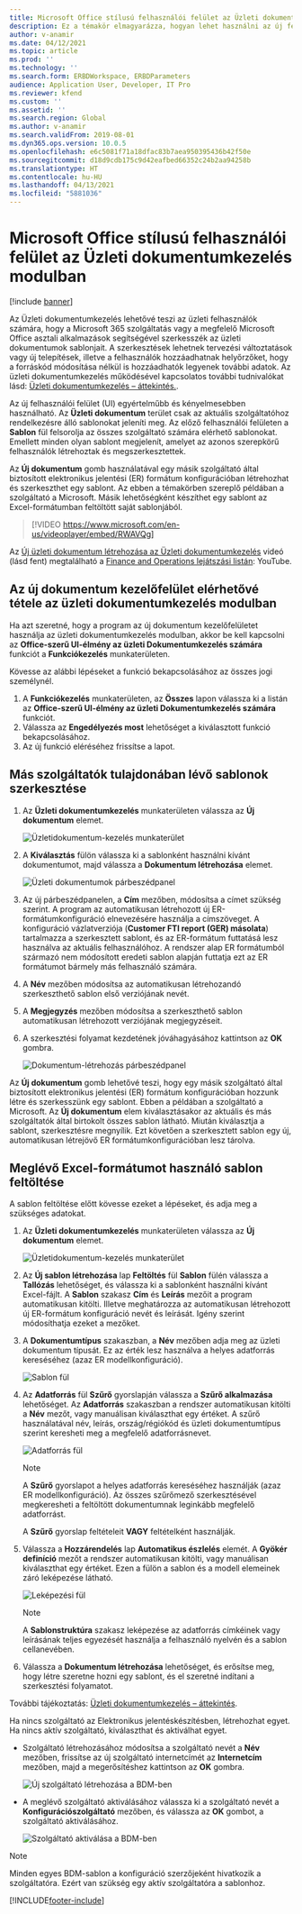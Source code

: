 ```yaml
---
title: Microsoft Office stílusú felhasználói felület az Üzleti dokumentumkezelés modulban
description: Ez a témakör elmagyarázza, hogyan lehet használni az új felhasználói felületet az Elektronikus jelentések (ER) keretrendszert az Üzleti dokumentumkezelő funkciójában.
author: v-anamir
ms.date: 04/12/2021
ms.topic: article
ms.prod: ''
ms.technology: ''
ms.search.form: ERBDWorkspace, ERBDParameters
audience: Application User, Developer, IT Pro
ms.reviewer: kfend
ms.custom: ''
ms.assetid: ''
ms.search.region: Global
ms.author: v-anamir
ms.search.validFrom: 2019-08-01
ms.dyn365.ops.version: 10.0.5
ms.openlocfilehash: e6c5081f71a18dfac83b7aea950395436b42f50e
ms.sourcegitcommit: d18d9cdb175c9d42eafbed66352c24b2aa94258b
ms.translationtype: HT
ms.contentlocale: hu-HU
ms.lasthandoff: 04/13/2021
ms.locfileid: "5881036"
---
```

# <a name="microsoft-office-style-user-interface-in-business-document-management"></a>Microsoft Office stílusú felhasználói felület az Üzleti dokumentumkezelés modulban

[!include [banner](../includes/banner.md)]

Az Üzleti dokumentumkezelés lehetővé teszi az üzleti felhasználók számára, hogy a Microsoft 365 szolgáltatás vagy a megfelelő Microsoft Office asztali alkalmazások segítségével szerkesszék az üzleti dokumentumok sablonjait. A szerkesztések lehetnek tervezési változtatások vagy új telepítések, illetve a felhasználók hozzáadhatnak helyőrzőket, hogy a forráskód módosítása nélkül is hozzáadhatók legyenek további adatok. Az üzleti dokumentumkezelés működésével kapcsolatos további tudnivalókat lásd: [Üzleti dokumentumkezelés – áttekintés.](er-business-document-management.md).

Az új felhasználói felület (UI) egyértelműbb és kényelmesebben használható. Az **Üzleti dokumentum** terület csak az aktuális szolgáltatóhoz rendelkezésre álló sablonokat jeleníti meg. Az előző felhasználói felületen a **Sablon** fül felsorolja az összes szolgáltató számára elérhető sablonokat. Emellett minden olyan sablont megjelenít, amelyet az azonos szerepkörű felhasználók létrehoztak és megszerkesztettek.

Az **Új dokumentum** gomb használatával egy másik szolgáltató által biztosított elektronikus jelentési (ER) formátum konfigurációban létrehozhat és szerkeszthet egy sablont. Az ebben a témakörben szereplő példában a szolgáltató a Microsoft. Másik lehetőségként készíthet egy sablont az Excel-formátumban feltöltött saját sablonjából.


> [!VIDEO https://www.microsoft.com/en-us/videoplayer/embed/RWAVQg]

Az [Új üzleti dokumentum létrehozása az Üzleti dokumentumkezelés](https://youtu.be/gAIYl-mM_pw) videó (lásd fent) megtalálható a [Finance and Operations lejátszási listán](https://www.youtube.com/playlist?list=PLcakwueIHoT_SYfIaPGoOhloFoCXiUSyW): YouTube.

## <a name="make-the-new-document-ui-in-business-document-management-available"></a>Az új dokumentum kezelőfelület elérhetővé tétele az üzleti dokumentumkezelés modulban

Ha azt szeretné, hogy a program az új dokumentum kezelőfelületet használja az üzleti dokumentumkezelés modulban, akkor be kell kapcsolni az **Office-szerű UI-élmény az üzleti Dokumentumkezelés számára** funkciót a **Funkciókezelés** munkaterületen.

Kövesse az alábbi lépéseket a funkció bekapcsolásához az összes jogi személynél.

1. A **Funkciókezelés** munkaterületen, az **Összes** lapon válassza ki a listán az **Office-szerű UI-élmény az üzleti Dokumentumkezelés számára** funkciót.
2. Válassza az **Engedélyezés most** lehetőséget a kiválasztott funkció bekapcsolásához.
3. Az új funkció eléréséhez frissítse a lapot.

## <a name="edit-templates-that-are-owned-by-other-providers"></a>Más szolgáltatók tulajdonában lévő sablonok szerkesztése

1. Az **Üzleti dokumentumkezelés** munkaterületen válassza az **Új dokumentum** elemet.

    ![Üzletidokumentum-kezelés munkaterület](./media/BDM_overview_new_template1.png)

2. A **Kiválasztás** fülön válassza ki a sablonként használni kívánt dokumentumot, majd válassza a **Dokumentum létrehozása** elemet.

    ![Üzleti dokumentumok párbeszédpanel](./media/BDM_overview_new_template2.png)

3. Az új párbeszédpanelen, a **Cím** mezőben, módosítsa a címet szükség szerint. A program az automatikusan létrehozott új ER-formátumkonfiguráció elnevezésére használja a címszöveget. A konfiguráció vázlatverziója (**Customer FTI report (GER) másolata**) tartalmazza a szerkesztett sablont, és az ER-formátum futtatásá lesz használva az aktuális felhasználóhoz. A rendszer alap ER formátumból származó nem módosított eredeti sablon alapján futtatja ezt az ER formátumot bármely más felhasználó számára.
4. A **Név** mezőben módosítsa az automatikusan létrehozandó szerkeszthető sablon első verziójának nevét.
5. A **Megjegyzés** mezőben módosítsa a szerkeszthető sablon automatikusan létrehozott verziójának megjegyzéseit.
6. A szerkesztési folyamat kezdetének jóváhagyásához kattintson az **OK** gombra.

    ![Dokumentum-létrehozás párbeszédpanel](./media/BDM_overview_new_template3.png)

Az **Új dokumentum** gomb lehetővé teszi, hogy egy másik szolgáltató által biztosított elektronikus jelentési (ER) formátum konfigurációban hozzunk létre és szerkesszünk egy sablont. Ebben a példában a szolgáltató a Microsoft. Az **Új dokumentum** elem kiválasztásakor az aktuális és más szolgáltatók által birtokolt összes sablon látható. Miután kiválasztja a sablont, szerkesztésre megnyílik. Ezt követően a szerkesztett sablon egy új, automatikusan létrejövő ER formátumkonfigurációban lesz tárolva.

## <a name="upload-a-template-that-uses-an-existing-excel-format"></a>Meglévő Excel-formátumot használó sablon feltöltése
A sablon feltöltése előtt kövesse ezeket a lépéseket, és adja meg a szükséges adatokat.

1. Az **Üzleti dokumentumkezelés** munkaterületen válassza az **Új dokumentum** elemet.

    ![Üzletidokumentum-kezelés munkaterület](./media/BDM_overview_new_template1.png)
    
2. Az **Új sablon létrehozása** lap **Feltöltés** fül **Sablon** fülén válassza a **Tallózás** lehetőséget, és válassza ki a sablonként használni kívánt Excel-fájlt. A **Sablon** szakasz **Cím** és **Leírás** mezőit a program automatikusan kitölti. Illetve meghatározza az automatikusan létrehozott új ER-formátum konfiguráció nevét és leírását. Igény szerint módosíthatja ezeket a mezőket.
3. A **Dokumentumtípus** szakaszban, a **Név** mezőben adja meg az üzleti dokumentum típusát. Ez az érték lesz használva a helyes adatforrás kereséséhez (azaz ER modellkonfiguráció).

    ![Sablon fül](./media/BDM_overview_new_UI_import_21.jpg)

4. Az **Adatforrás** fül **Szűrő** gyorslapján válassza a **Szűrő alkalmazása** lehetőséget. Az **Adatforrás** szakaszban a rendszer automatikusan kitölti a **Név** mezőt, vagy manuálisan kiválaszthat egy értéket. A szűrő használatával név, leírás, ország/régiókód és üzleti dokumentumtípus szerint keresheti meg a megfelelő adatforrásnevet.

    ![Adatforrás fül](./media/BDM_overview_new_UI_import_31.jpg)
    
    > [!NOTE]
    > A **Szűrő** gyorslapot a helyes adatforrás kereséséhez használják (azaz ER modellkonfiguráció). Az összes szűrőmező szerkesztésével megkeresheti a feltöltött dokumentumnak leginkább megfelelő adatforrást.
    > 
    > A **Szűrő** gyorslap feltételeit **VAGY** feltételként használják.
    
5. Válassza a **Hozzárendelés** lap **Automatikus észlelés** elemét. A **Gyökér definíció** mezőt a rendszer automatikusan kitölti, vagy manuálisan kiválaszthat egy értéket. Ezen a fülön a sablon és a modell elemeinek záró leképezése látható.

    ![Leképezési fül](./media/BDM_overview_new_UI_import_41.jpg)
    
   > [!NOTE]
   > A **Sablonstruktúra** szakasz leképezése az adatforrás címkéinek vagy leírásának teljes egyezését használja a felhasználó nyelvén és a sablon cellanevében.

6. Válassza a **Dokumentum létrehozása** lehetőséget, és erősítse meg, hogy létre szeretne hozni egy sablont, és el szeretné indítani a szerkesztési folyamatot.

További tájékoztatás: [Üzleti dokumentumkezelés – áttekintés](er-business-document-management.md).

Ha nincs szolgáltató az Elektronikus jelentéskészítésben, létrehozhat egyet. Ha nincs aktív szolgáltató, kiválaszthat és aktiválhat egyet.

- Szolgáltató létrehozásához módosítsa a szolgáltató nevét a **Név** mezőben, frissítse az új szolgáltató internetcímét az **Internetcím** mezőben, majd a megerősítéshez kattintson az **OK** gombra.

    ![Új szolgáltató létrehozása a BDM-ben](./media/bdm_create_provider.png)
    
- A meglévő szolgáltató aktiválásához válassza ki a szolgáltató nevét a **Konfigurációszolgáltató** mezőben, és válassza az **OK** gombot, a szolgáltató aktiválásához.

    ![Szolgáltató aktiválása a BDM-ben](./media/bdm_choose_provider.png)

> [!NOTE]
> Minden egyes BDM-sablon a konfiguráció szerzőjeként hivatkozik a szolgáltatóra. Ezért van szükség egy aktív szolgáltatóra a sablonhoz.

[!INCLUDE[footer-include](../../../includes/footer-banner.md)]
